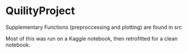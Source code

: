 # QuilityProject

Supplementary Functions (preproccessing and plotting) are found in src

Most of this was run on a Kaggle notebook, then retrofitted for a clean notebook.

